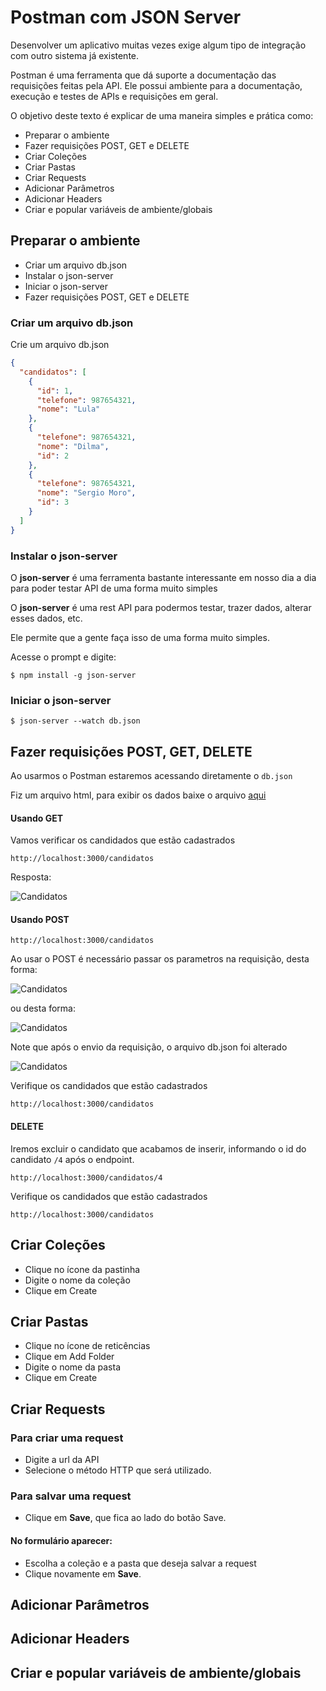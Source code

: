 # Postman com JSON Server

Desenvolver um aplicativo muitas vezes exige algum tipo de integração com outro sistema já existente. 

Postman é uma ferramenta que dá suporte a documentação das requisições feitas pela API. Ele possui ambiente para a documentação, execução e testes de APIs e requisições em geral. 

O objetivo deste texto é explicar de uma maneira simples e prática como:

* Preparar o ambiente
* Fazer requisições POST, GET e DELETE
* Criar Coleções
* Criar Pastas
* Criar Requests
* Adicionar Parâmetros
* Adicionar Headers
* Criar e popular variáveis de ambiente/globais


## Preparar o ambiente

* Criar um arquivo db.json
* Instalar o json-server
* Iniciar o json-server
* Fazer requisições POST, GET e DELETE

### Criar um arquivo db.json

Crie um arquivo db.json

```json
{
  "candidatos": [
    {
      "id": 1,
      "telefone": 987654321,
      "nome": "Lula"
    },
    {
      "telefone": 987654321,
      "nome": "Dilma",
      "id": 2
    },
    {
      "telefone": 987654321,
      "nome": "Sergio Moro",
      "id": 3
    }
  ]
}
```

### Instalar o json-server

O **json-server** é uma ferramenta bastante interessante em nosso dia a dia para poder testar API de uma forma muito simples

O **json-server** é uma rest API para podermos testar, trazer dados, alterar esses dados, etc. 

Ele permite que a gente faça isso de uma forma muito simples.

Acesse o prompt e digite:

````
$ npm install -g json-server
````

### Iniciar o json-server

````
$ json-server --watch db.json
````

## Fazer requisições POST, GET, DELETE

Ao usarmos o Postman estaremos acessando diretamente o ```db.json```

Fiz um arquivo html, para exibir os dados baixe o arquivo [aqui](/json-server/candidatos.html)

#### Usando GET
Vamos verificar os candidados que estão cadastrados

````http://localhost:3000/candidatos````

Resposta:

![Candidatos](/images/get-candidatos.png)

#### Usando POST

````http://localhost:3000/candidatos````

Ao usar o POST é necessário passar os parametros na requisição, desta forma:

![Candidatos](/images/post-candidatos.png)

ou desta forma:

![Candidatos](/images/post-candidatos.png)

Note que após o envio da requisição,  o arquivo db.json foi alterado

![Candidatos](/images/code-post-candidatos.png)

Verifique os candidados que estão cadastrados

````http://localhost:3000/candidatos````

#### DELETE

Iremos excluir o candidato que acabamos de inserir, informando o id do candidato ````/4```` após o endpoint.

````http://localhost:3000/candidatos/4````


Verifique os candidados que estão cadastrados

````http://localhost:3000/candidatos````


## Criar Coleções
* Clique no ícone da pastinha
* Digite o nome da coleção
* Clique em Create

## Criar Pastas
* Clique no ícone de reticências
* Clique em Add Folder
* Digite o nome da pasta
* Clique em Create

## Criar Requests
### Para criar uma request
* Digite a url da API
* Selecione o método HTTP que será utilizado. 
### Para salvar uma request
* Clique em **Save**, que fica ao lado do botão Save.
#### No formulário aparecer:
* Escolha a coleção e a pasta que deseja salvar a request 
* Clique novamente em **Save**.

## Adicionar Parâmetros

## Adicionar Headers
## Criar e popular variáveis de ambiente/globais

